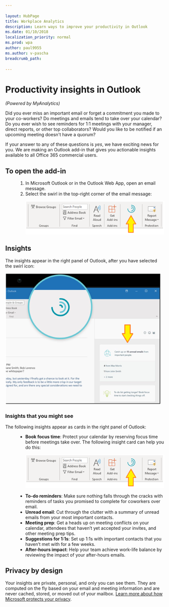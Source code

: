 ```yaml
---

layout: HubPage
title: Workplace Analytics
description: Learn ways to improve your productivity in Outlook
ms.date: 01/10/2018
localization_priority: normal 
ms.prod: wpa
author: paul9955
ms.author: v-pascha
breadcrumb_path: 

---
```


<p>
<!-- 
1) Leave these paragraph tags intact. The H1 heading won't work without them. 
2) Note: We need to keep "layout: HubPage" in the metadata or else we get the TOC in the left pane.
3) Working on how to remove the breadcrumbs pane. Trying adding extendBreadcrumb: false to the metadata but this didn't seem to do anything. 
 -->
</p>

# Productivity insights in Outlook

_(Powered by MyAnalytics)_

Did you ever miss an important email or forget a commitment you made to your co-workers? Do meetings and emails tend to take over your calendar? Do you ever wish to see reminders for 1:1 meetings with your manager, direct reports, or other top collaborators? Would you like to be notified if an upcoming meeting doesn't have a quorum? 

If your answer to any of these questions is _yes_, we have exciting news for you. We are making an Outlook add-in that gives you actionable insights available to all Office 365 commercial users. 

## To open the add-in 

<ol>

  <li style="margin-left: 40px"> In Microsoft Outlook or in the Outlook Web App, open an email message.</li>
  <li style="margin-left: 40px">  Select the swirl in the top-right corner of the email message: 

  ![Productivity insights](images/mya/overview/productivity-insights.png)
  </li>

</ol>

## Insights

The insights appear in the right panel of Outlook, after you have selected the swirl icon:

  ![Insights panel](images/mya/overview/insights-panel.png)

### Insights that you might see

The following insights appear as cards in the right panel of Outlook:

<ul>
  <li style="margin-left: 40px"><b>Book focus time</b>: Protect your calendar by reserving focus time before meetings take over. The following insight card can help you do this: 

  <img src="images/mya/overview/productivity-insights.png" alt="Book focus time"></li>

  <li style="margin-left: 40px"><b>To-do reminders</b>: Make sure nothing falls through the cracks with reminders of tasks you promised to complete for coworkers over email. </li>

  <li style="margin-left: 40px"><b>Unread email</b>: Cut through the clutter with a summary of unread emails from your most important contacts. </li>

  <li style="margin-left: 40px"><b>Meeting prep</b>: Get a heads up on meeting conflicts on your calendar, attendees that haven’t yet accepted your invites, and other meeting prep tips. </li>

  <li style="margin-left: 40px"><b>Suggestions for 1:1s</b>: Set up 1:1s with important contacts that you haven’t met with for a few weeks. </li>

  <li style="margin-left: 40px"><b>After-hours impact</b>: Help your team achieve work-life balance by reviewing the impact of your after-hours emails.</li>

</ul>

## Privacy by design 

Your insights are private, personal, and only you can see them. They are computed on the fly based on your email and meeting information and are never cached, stored, or moved out of your mailbox. [Learn more about how Microsoft protects your privacy](https://docs.microsoft.com/en-us/workplace-analytics/myanalytics/overview/privacy-guide). 